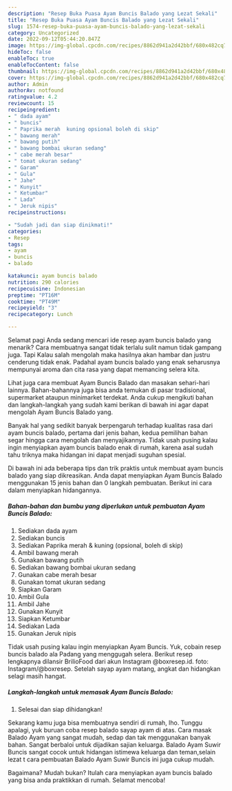 ```yaml
---
description: "Resep Buka Puasa Ayam Buncis Balado yang Lezat Sekali"
title: "Resep Buka Puasa Ayam Buncis Balado yang Lezat Sekali"
slug: 1574-resep-buka-puasa-ayam-buncis-balado-yang-lezat-sekali
category: Uncategorized
date: 2022-09-12T05:44:20.847Z
image: https://img-global.cpcdn.com/recipes/8862d941a2d42bbf/680x482cq70/ayam-buncis-balado-foto-resep-utama.jpg
hideToc: false
enableToc: true
enableTocContent: false
thumbnail: https://img-global.cpcdn.com/recipes/8862d941a2d42bbf/680x482cq70/ayam-buncis-balado-foto-resep-utama.jpg
cover: https://img-global.cpcdn.com/recipes/8862d941a2d42bbf/680x482cq70/ayam-buncis-balado-foto-resep-utama.jpg
author: Admin
authorAv: notfound
ratingvalue: 4.2
reviewcount: 15
recipeingredient:
- " dada ayam"
- " buncis"
- " Paprika merah  kuning opsional boleh di skip"
- " bawang merah"
- " bawang putih"
- " bawang bombai ukuran sedang"
- " cabe merah besar"
- " tomat ukuran sedang"
- " Garam"
- " Gula"
- " Jahe"
- " Kunyit"
- " Ketumbar"
- " Lada"
- " Jeruk nipis"
recipeinstructions:

- "Sudah jadi dan siap dinikmati!"
categories:
- Resep
tags:
- ayam
- buncis
- balado

katakunci: ayam buncis balado 
nutrition: 290 calories
recipecuisine: Indonesian
preptime: "PT16M"
cooktime: "PT49M"
recipeyield: "3"
recipecategory: Lunch

---
```



Selamat pagi Anda sedang mencari ide resep ayam buncis balado yang menarik? Cara membuatnya sangat tidak terlalu sulit namun tidak gampang juga. Tapi Kalau salah mengolah maka hasilnya akan hambar dan justru cenderung tidak enak. Padahal ayam buncis balado yang enak seharusnya mempunyai aroma dan cita rasa yang dapat memancing selera kita.


Lihat juga cara membuat Ayam Buncis Balado dan masakan sehari-hari lainnya. Bahan-bahannya juga bisa anda temukan di pasar tradisional, supermarket ataupun minimarket terdekat. Anda cukup mengikuti bahan dan langkah-langkah yang sudah kami berikan di bawah ini agar dapat mengolah Ayam Buncis Balado yang.

Banyak hal yang sedikit banyak berpengaruh terhadap kualitas rasa dari ayam buncis balado, pertama dari jenis bahan, kedua pemilihan bahan segar hingga cara mengolah dan menyajikannya. Tidak usah pusing kalau ingin menyiapkan ayam buncis balado enak di rumah, karena asal sudah tahu triknya maka hidangan ini dapat menjadi suguhan spesial.


Di bawah ini ada beberapa tips dan trik praktis untuk membuat ayam buncis balado yang siap dikreasikan. Anda dapat menyiapkan Ayam Buncis Balado menggunakan 15 jenis bahan dan 0 langkah pembuatan. Berikut ini cara dalam menyiapkan hidangannya.

<!--inarticleads1-->

##### Bahan-bahan dan bumbu yang diperlukan untuk pembuatan Ayam Buncis Balado:

1. Sediakan  dada ayam
1. Sediakan  buncis
1. Sediakan  Paprika merah &amp; kuning (opsional, boleh di skip)
1. Ambil  bawang merah
1. Gunakan  bawang putih
1. Sediakan  bawang bombai ukuran sedang
1. Gunakan  cabe merah besar
1. Gunakan  tomat ukuran sedang
1. Siapkan  Garam
1. Ambil  Gula
1. Ambil  Jahe
1. Gunakan  Kunyit
1. Siapkan  Ketumbar
1. Sediakan  Lada
1. Gunakan  Jeruk nipis


Tidak usah pusing kalau ingin menyiapkan Ayam Buncis. Yuk, cobain resep buncis balado ala Padang yang menggugah selera. Berikut resep lengkapnya dilansir BrilioFood dari akun Instagram @boxresep.id. foto: Instagram/@boxresep. Setelah sayap ayam matang, angkat dan hidangkan selagi masih hangat. 

<!--inarticleads2-->

##### Langkah-langkah untuk memasak Ayam Buncis Balado:


1. Selesai dan siap dihidangkan!

Sekarang kamu juga bisa membuatnya sendiri di rumah, lho. Tunggu apalagi, yuk buruan coba resep balado sayap ayam di atas. Cara masak Balado Ayam yang sangat mudah, sedap dan tak menggunakan banyak bahan. Sangat berbaloi untuk dijadikan sajian keluarga. Balado Ayam Suwir Buncis sangat cocok untuk hidangan istimewa keluarga dan teman,selain lezat t cara pembuatan Balado Ayam Suwir Buncis ini juga cukup mudah. 

Bagaimana? Mudah bukan? Itulah cara menyiapkan ayam buncis balado yang bisa anda praktikkan di rumah. Selamat mencoba!
